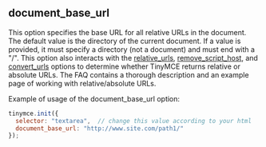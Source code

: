 ## document_base_url

This option specifies the base URL for all relative URLs in the document. The default value is the directory of the current document. If a value is provided, it must specify a directory (not a document) and must end with a "/". This option also interacts with the [relative_urls](#relative_urls), [remove_script_host](#remove_script_host), and [convert_urls](#convert_urls) options to determine whether TinyMCE returns relative or absolute URLs. The FAQ contains a thorough description and an example page of working with relative/absolute URLs.

Example of usage of the document_base_url option:

```js
tinymce.init({
  selector: "textarea",  // change this value according to your html
  document_base_url: "http://www.site.com/path1/"
});
```
